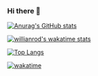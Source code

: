 ### Hi there 👋
[![Anurag's GitHub stats](https://github-readme-stats.vercel.app/api/?username=Gradrien&theme=tokyonight&show_icons=true&count_private=true&hide=prs,contribs)](https://github.com/anuraghazra/github-readme-stats)

[![willianrod's wakatime stats](https://github-readme-stats.vercel.app/api/wakatime?username=Gradrien&theme=tokyonight&custom_title=CodingStats)](https://github.com/anuraghazra/github-readme-stats)

[![Top Langs](https://github-readme-stats.vercel.app/api/top-langs/?username=Gradrien&show_icons=false&theme=tokyonight)](https://github.com/anuraghazra/github-readme-stats)

[![wakatime](https://wakatime.com/badge/user/d798498d-bd88-4a91-9aad-252378ebb522.svg?style=flat-square)](https://wakatime.com/@d798498d-bd88-4a91-9aad-252378ebb522)
